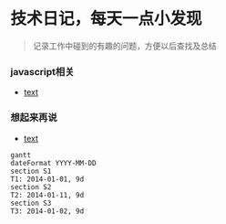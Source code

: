 # 技术日记，每天一点小发现

> 记录工作中碰到的有趣的问题，方便以后查找及总结

### javascript相关

 - [text](https://link)

### 想起来再说

 - [text](https://link)

```
gantt
dateFormat YYYY-MM-DD
section S1
T1: 2014-01-01, 9d
section S2
T2: 2014-01-11, 9d
section S3
T3: 2014-01-02, 9d
```